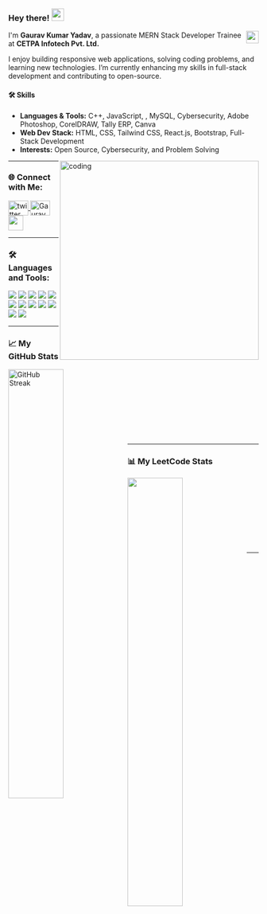 ### Hey there! <img src="https://media.giphy.com/media/hvRJCLFzcasrR4ia7z/giphy.gif" width="25px"/>

<img align="right" height="25" src="https://komarev.com/ghpvc/?username=Gauravkumaryadav4321&style=for-the-badge" />

<p>
  I'm <strong>Gaurav Kumar Yadav</strong>, a passionate MERN Stack Developer Trainee at <strong>CETPA Infotech Pvt. Ltd.</strong>
</p>

<p>
  I enjoy building responsive web applications, solving coding problems, and learning new technologies. I’m currently enhancing my skills in full-stack development and contributing to open-source.
</p>

#### 🛠️ Skills
- **Languages & Tools:** C++, JavaScript, , MySQL, Cybersecurity, Adobe Photoshop, CorelDRAW, Tally ERP, Canva  
- **Web Dev Stack:** HTML, CSS, Tailwind CSS, React.js, Bootstrap, Full-Stack Development  
- **Interests:** Open Source, Cybersecurity, and Problem Solving  

<img align="right" alt="coding" width="400" src="https://miro.medium.com/max/1360/0*7Q3yvSIv_t0ioJ-Z.gif" />

---

### 🌐 Connect with Me:

<p align="left">
  <a href="https://x.com/Gauravkuma52887" target="blank">
    <img align="center" src="https://raw.githubusercontent.com/rahuldkjain/github-profile-readme-generator/master/src/images/icons/Social/twitter.svg" alt="twitter" height="30" width="40" />
  </a>
  <a href="https://www.linkedin.com/in/gaurav-kumar-yadav-30406a236/" target="blank">
    <img align="center" src="https://raw.githubusercontent.com/rahuldkjain/github-profile-readme-generator/master/src/images/icons/Social/linked-in-alt.svg" alt="Gaurav Kumar Yadav" height="30" width="40" />
  </a>
  <a href="https://github.com/Gauravkumaryadav4321" target="blank">
    <img align="center" src="https://img.shields.io/badge/GitHub-%23181717.svg?style=for-the-badge&logo=github&logoColor=white" height="30" />
  </a>
</p>

---

### 🛠️ Languages and Tools:

<div>
  <img src="https://img.shields.io/badge/c++-%2300599C.svg?style=for-the-badge&logo=c%2B%2B&logoColor=white" />
  <img src="https://img.shields.io/badge/html5-%23E34F26.svg?style=for-the-badge&logo=html5&logoColor=white" />
  <img src="https://img.shields.io/badge/CSS-239120?&style=for-the-badge&logo=css3&logoColor=white" />
  <img src="https://img.shields.io/badge/JavaScript-F7DF1E?style=for-the-badge&logo=javascript&logoColor=black" />
  <img src="https://img.shields.io/badge/Visual_Studio_Code-0078D4?style=for-the-badge&logo=visual%20studio%20code&logoColor=white" />
  <img src="https://img.shields.io/badge/react-%2320232a.svg?style=for-the-badge&logo=react&logoColor=%2361DAFB" />
  <img src="https://img.shields.io/badge/tailwindcss-%2338B2AC.svg?style=for-the-badge&logo=tailwind-css&logoColor=white" />
  <img src="https://img.shields.io/badge/MySQL-%2300C7B7.svg?style=for-the-badge&logo=mysql&logoColor=white" />
  <img src="https://img.shields.io/badge/Bootstrap-%23430098.svg?style=for-the-badge&logo=bootstrap&logoColor=white" />
  <img src="https://img.shields.io/badge/Adobe-Photoshop-blue?style=for-the-badge&logo=adobe&logoColor=white" />
  <img src="https://img.shields.io/badge/CorelDRAW-%23000000.svg?style=for-the-badge&logo=CorelDraw&logoColor=white" />
  <img src="https://img.shields.io/badge/Canva-%2300C4CC.svg?style=for-the-badge&logo=canva&logoColor=white" />
</div>

---

### 📈 My GitHub Stats

<a href="https://git.io/streak-stats">
  <img align="left" width="47%" src="https://streak-stats.demolab.com?user=Gauravkumaryadav4321&theme=dark" alt="GitHub Streak" />
</a>

<br><br><br><br><br><br><br><br> <!-- Spacing -->

---

### 📊 My LeetCode Stats

<img align="left" width="47%" src="https://leetcard.jacoblin.cool/Gauravkumaryadav?theme=dark" />

<br><br><br><br><br><br><br><br>

---




<!--
**Gauravkumaryadav4321/Gauravkumaryadav4321** is a ✨ _special_ ✨ repository because its `README.md` (this file) appears on your GitHub profile.

Here are some ideas to get you started:

- 🔭 I’m currently working on ...
- 🌱 I’m currently learning ...
- 👯 I’m looking to collaborate on ...
- 🤔 I’m looking for help with ...
- 💬 Ask me about ...
- 📫 How to reach me: ...
- 😄 Pronouns: ...
- ⚡ Fun fact: ...
-->
